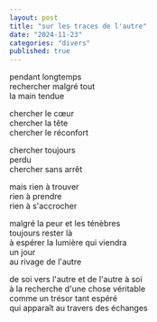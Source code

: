 ```yaml
---
layout: post
title: "sur les traces de l'autre"
date: "2024-11-23"
categories: "divers"
published: true
---
```


pendant longtemps  
rechercher malgré tout  
la main tendue  

chercher le cœur  
chercher la tête  
chercher le réconfort  

chercher toujours  
perdu  
chercher sans arrêt  

mais rien à trouver  
rien à prendre  
rien à s'accrocher  

malgré la peur et les ténèbres  
toujours rester là  
à espérer la lumière qui viendra  
un jour  
au rivage de l'autre  

de soi vers l'autre et de l'autre à soi  
à la recherche d'une chose véritable  
comme un trésor tant espéré  
qui apparaît au travers des échanges  
